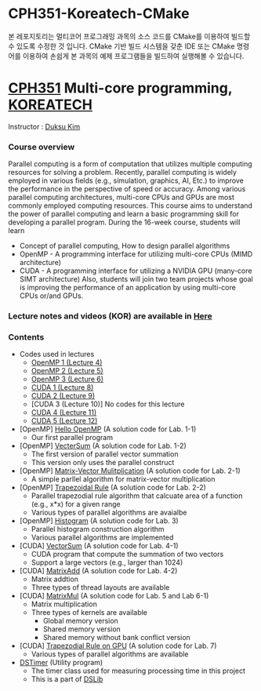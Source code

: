 # CPH351-Koreatech-CMake
본 레포지토리는 멀티코어 프로그래밍 과목의 소스 코드를 CMake를 이용하여 빌드할 수 있도록 수정한 것 입니다. CMake 기반 빌드 시스템을 갖춘 IDE 또는 CMake 명령어를 이용하여 손쉽게 본 과목의 예제 프로그램들을 빌드하여 실행해볼 수 있습니다.

# [CPH351](https://sites.google.com/view/hpclab/courses/multicore-programming) Multi-core programming, [KOREATECH](https://www.koreatech.ac.kr/)
Instructor : [Duksu Kim](https://sites.google.com/view/duksukim/)

### Course overview
Parallel computing is a form of computation that utilizes multiple computing resources for solving a problem. Recently, parallel computing is widely employed in various fields (e.g., simulation, graphics, AI, Etc.) to improve the performance in the perspective of speed or accuracy. Among various parallel computing architectures, multi-core CPUs and GPUs are most commonly employed computing resources. This course aims to understand the power of parallel computing and learn a basic programming skill for developing a parallel program. During the 16-week course, students will learn
- Concept of parallel computing, How to design parallel algorithms
- OpenMP - A programming interface for utilizing multi-core CPUs (MIMD architecture)
- CUDA - A programming interface for utilizing a NVIDIA GPU (many-core SIMT architecture)
Also, students will join two team projects whose goal is improving the performance of an application by using multi-core CPUs or/and GPUs.


### Lecture notes and videos (KOR) are available in [Here](https://hpclab.tistory.com/4)

### Contents
- Codes used in lectures
  - [OpenMP 1 (Lecture 4)](https://gitlab.com/DuksuKim/multi-core-programming-.-cph351-koreatech/tree/master/CPH351/OpenMP_Lecture1)
  - [OpenMP 2 (Lecture 5)](https://gitlab.com/DuksuKim/multi-core-programming-.-cph351-koreatech/tree/master/CPH351/OpenMP_Lecture2)
  - [OpenMP 3 (Lecture 6)](https://gitlab.com/DuksuKim/multi-core-programming-.-cph351-koreatech/tree/master/CPH351/OpenMP_Lecture3)
  - [CUDA 1 (Lecture 8)](https://gitlab.com/DuksuKim/multi-core-programming-.-cph351-koreatech/tree/master/CPH351/CUDA_Lecture1)
  - [CUDA 2 (Lecture 9)](https://gitlab.com/DuksuKim/multi-core-programming-.-cph351-koreatech/tree/master/CPH351/CUDA_Lecture2)
  - [CUDA 3 (Lecture 10)] No codes for this lecture
  - [CUDA 4 (Lecture 11)](https://gitlab.com/DuksuKim/multi-core-programming-.-cph351-koreatech/tree/master/CPH351/CUDA_Lecture4)
  - [CUDA 5 (Lecture 12)](https://gitlab.com/DuksuKim/multi-core-programming-.-cph351-koreatech/tree/master/CPH351/CUDA_Lecture5)
- [OpenMP] [Hello OpenMP](https://gitlab.com/DuksuKim/multi-core-programming-.-cph351-koreatech/tree/master/CPH351/HelloOpenMP) (A solution code for Lab. 1-1)
  - Our first parallel program
- [OpenMP] [VecterSum](https://gitlab.com/DuksuKim/multi-core-programming-.-cph351-koreatech/tree/master/CPH351/OpenMP_VectorSum) (A solution code for Lab. 1-2)
  - The first version of parallel vector summation
  - This version only uses the parallel construct
- [OpenMP] [Matrix-Vector Mulitplication](https://gitlab.com/DuksuKim/multi-core-programming-.-cph351-koreatech/tree/master/CPH351/OpenMP_MatMulVet) (A solution code for Lab. 2-1)
  - A simple parllel algorithm for matrix-vector multiplication
- [OpenMP] [Trapezoidal Rule](https://gitlab.com/DuksuKim/multi-core-programming-.-cph351-koreatech/tree/master/CPH351/OpenMP_Trapezoidal) (A solution code for Lab. 2-2)
  - Parallel trapezodial rule algorithm that calcuate area of a function (e.g., x*x) for a given range
  - Various types of parallel algorithms are avaialbe
- [OpenMP] [Histogram](https://gitlab.com/DuksuKim/multi-core-programming-.-cph351-koreatech/tree/master/CPH351/OpenMP_Histogram) (A solution code for Lab. 3)
  - Parallel histogram construction algorithm
  - Various parallel algorithms are implemented
- [CUDA] [VectorSum](https://gitlab.com/DuksuKim/multi-core-programming-.-cph351-koreatech/tree/master/CPH351/CUDA_VectorSum) (A solution code for Lab. 4-1)
  - CUDA program that compute the summation of two vectors
  - Support a large vectors (e.g., larger than 1024)
- [CUDA] [MatrixAdd](https://gitlab.com/DuksuKim/multi-core-programming-.-cph351-koreatech/tree/master/CPH351/CUDA_MatrixAdd) (A solution code for Lab. 4-2)
  - Matrix addtion
  - Three types of thread layouts are available
- [CUDA] [MatrixMul](https://gitlab.com/DuksuKim/multi-core-programming-.-cph351-koreatech/tree/master/CPH351/CUDA_MatrixMul) (A solution code for Lab. 5 and Lab 6-1)
  - Matrix multiplication
  - Three types of kernels are available
    - Global memory version
    - Shared memory version
    - Shared memory without bank conflict version
- [CUDA] [Trapezodial Rule on GPU](https://gitlab.com/DuksuKim/multi-core-programming-.-cph351-koreatech/tree/master/CPH351/CUDA_Trapezodial) (A solution code for Lab. 7)
  - Various types of parallel algorithms are available
- [DSTimer](https://gitlab.com/DuksuKim/multi-core-programming-.-cph351-koreatech/tree/master/CPH351/DSTimer) (Utility program)
  - The timer class used for measuring processing time in this project
  - This is a part of [DSLib](https://gitlab.com/DuksuKim/dslib?nav_source=navbar)
